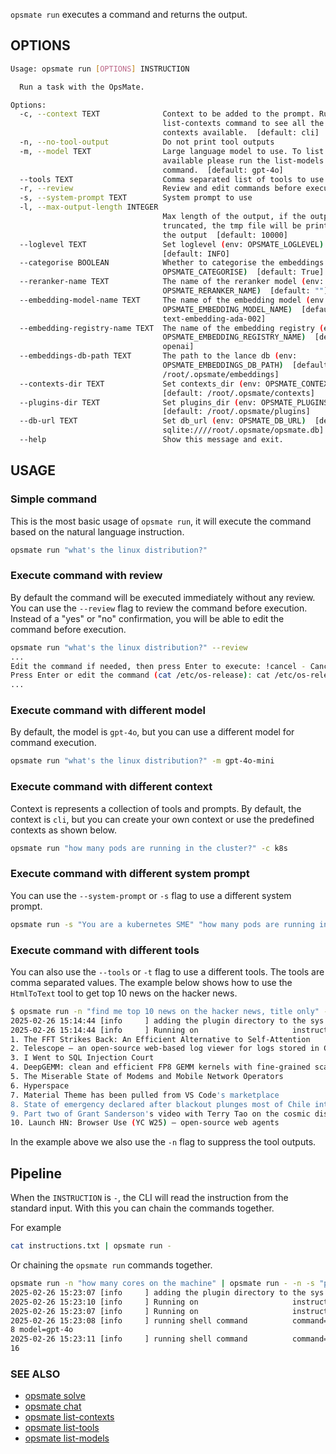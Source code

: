 `opsmate run` executes a command and returns the output.

## OPTIONS

```bash
Usage: opsmate run [OPTIONS] INSTRUCTION

  Run a task with the OpsMate.

Options:
  -c, --context TEXT              Context to be added to the prompt. Run the
                                  list-contexts command to see all the
                                  contexts available.  [default: cli]
  -n, --no-tool-output            Do not print tool outputs
  -m, --model TEXT                Large language model to use. To list models
                                  available please run the list-models
                                  command.  [default: gpt-4o]
  --tools TEXT                    Comma separated list of tools to use
  -r, --review                    Review and edit commands before execution
  -s, --system-prompt TEXT        System prompt to use
  -l, --max-output-length INTEGER
                                  Max length of the output, if the output is
                                  truncated, the tmp file will be printed in
                                  the output  [default: 10000]
  --loglevel TEXT                 Set loglevel (env: OPSMATE_LOGLEVEL)
                                  [default: INFO]
  --categorise BOOLEAN            Whether to categorise the embeddings (env:
                                  OPSMATE_CATEGORISE)  [default: True]
  --reranker-name TEXT            The name of the reranker model (env:
                                  OPSMATE_RERANKER_NAME)  [default: ""]
  --embedding-model-name TEXT     The name of the embedding model (env:
                                  OPSMATE_EMBEDDING_MODEL_NAME)  [default:
                                  text-embedding-ada-002]
  --embedding-registry-name TEXT  The name of the embedding registry (env:
                                  OPSMATE_EMBEDDING_REGISTRY_NAME)  [default:
                                  openai]
  --embeddings-db-path TEXT       The path to the lance db (env:
                                  OPSMATE_EMBEDDINGS_DB_PATH)  [default:
                                  /root/.opsmate/embeddings]
  --contexts-dir TEXT             Set contexts_dir (env: OPSMATE_CONTEXTS_DIR)
                                  [default: /root/.opsmate/contexts]
  --plugins-dir TEXT              Set plugins_dir (env: OPSMATE_PLUGINS_DIR)
                                  [default: /root/.opsmate/plugins]
  --db-url TEXT                   Set db_url (env: OPSMATE_DB_URL)  [default:
                                  sqlite:////root/.opsmate/opsmate.db]
  --help                          Show this message and exit.
```

## USAGE

### Simple command
This is the most basic usage of `opsmate run`, it will execute the command based on the natural language instruction.

```bash
opsmate run "what's the linux distribution?"
```

### Execute command with review

By default the command will be executed immediately without any review. You can use the `--review` flag to review the command before execution. Instead of a "yes" or "no" confirmation, you will be able to edit the command before execution.

```bash
opsmate run "what's the linux distribution?" --review
...
Edit the command if needed, then press Enter to execute: !cancel - Cancel the command
Press Enter or edit the command (cat /etc/os-release): cat /etc/os-release | grep '^PRETTY_NAME'
...
```

### Execute command with different model

By default, the model is `gpt-4o`, but you can use a different model for command execution.

```bash
opsmate run "what's the linux distribution?" -m gpt-4o-mini
```

### Execute command with different context

Context is represents a collection of tools and prompts. By default, the context is `cli`, but you can create your own context or use the predefined contexts as shown below.

```bash
opsmate run "how many pods are running in the cluster?" -c k8s
```

### Execute command with different system prompt

You can use the `--system-prompt` or `-s` flag to use a different system prompt.

```bash
opsmate run -s "You are a kubernetes SME" "how many pods are running in the cluster?"
```

### Execute command with different tools

You can also use the `--tools` or `-t` flag to use a different tools. The tools are comma separated values.
The example below shows how to use the `HtmlToText` tool to get top 10 news on the hacker news.

```bash
$ opsmate run -n "find me top 10 news on the hacker news, title only" --tools HtmlToText
2025-02-26 15:14:44 [info     ] adding the plugin directory to the sys path plugin_dir=/home/jingkaihe/.opsmate/plugins
2025-02-26 15:14:44 [info     ] Running on                     instruction=find me top 10 news on the hacker news, title only model=gpt-4o
1. The FFT Strikes Back: An Efficient Alternative to Self-Attention
2. Telescope – an open-source web-based log viewer for logs stored in ClickHouse
3. I Went to SQL Injection Court
4. DeepGEMM: clean and efficient FP8 GEMM kernels with fine-grained scaling
5. The Miserable State of Modems and Mobile Network Operators
6. Hyperspace
7. Material Theme has been pulled from VS Code's marketplace
8. State of emergency declared after blackout plunges most of Chile into darkness
9. Part two of Grant Sanderson's video with Terry Tao on the cosmic distance ladder
10. Launch HN: Browser Use (YC W25) – open-source web agents
```

In the example above we also use the `-n` flag to suppress the tool outputs.

## Pipeline

When the `INSTRUCTION` is `-`, the CLI will read the instruction from the standard input. With this you can chain the commands together.

For example

```bash
cat instructions.txt | opsmate run -
```

Or chaining the `opsmate run` commands together.

```bash
opsmate run -n "how many cores on the machine" | opsmate run - -n -s "print the number * 2 from the text you are given"
2025-02-26 15:23:07 [info     ] adding the plugin directory to the sys path plugin_dir=/home/jingkaihe/.opsmate/plugins
2025-02-26 15:23:10 [info     ] Running on                     instruction=2025-02-26 15:23:07 [info     ] adding the plugin directory to the sys path plugin_dir=/home/jingkaihe/.opsmate/plugins
2025-02-26 15:23:07 [info     ] Running on                     instruction=how many cores on the machine model=gpt-4o
2025-02-26 15:23:08 [info     ] running shell command          command=nproc
8 model=gpt-4o
2025-02-26 15:23:11 [info     ] running shell command          command=echo $((8 * 2))
16
```

### SEE ALSO

- [opsmate solve](./solve.md)
- [opsmate chat](./chat.md)
- [opsmate list-contexts](./list-contexts.md)
- [opsmate list-tools](./list-tools.md)
- [opsmate list-models](./list-models.md)
